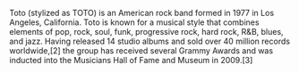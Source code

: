 Toto (stylized as TOTO) is an American rock band formed in 1977 in Los Angeles, California. Toto is known for a musical style that combines elements of pop, rock, soul, funk, progressive rock, hard rock, R&B, blues, and jazz. Having released 14 studio albums and sold over 40 million records worldwide,[2] the group has received several Grammy Awards and was inducted into the Musicians Hall of Fame and Museum in 2009.[3]

